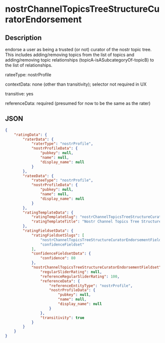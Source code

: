 nostrChannelTopicsTreeStructureCuratorEndorsement
=====

## Description

endorse a user as being a trusted (or not) curator of the nostr topic tree. This includes adding/removing topics from the list of topics and adding/removing topic relationships (topicA-isASubcategoryOf-topicB) to the list of relationships.

rateeType: nostrProfile

contextData: none (other than transitivity); selector not required in UX

transitive: yes

referenceData: required (presumed for now to be the same as the rater)

## JSON

```json
{
    "ratingData": {
        "raterData": {
            "raterType": "nostrProfile",
            "nostrProfileData": {
                "pubkey": null,
                "name": null,
                "display_name": null
            }
        },
        "rateeData": {
            "rateeType": "nostrProfile",
            "nostrProfileData": {
                "pubkey": null,
                "name": null,
                "display_name": null
            }
        },
        "ratingTemplateData": {
            "ratingTemplateSlug": "nostrChannelTopicsTreeStructureCuratorEndorsement",
            "ratingTemplateTitle": "Nostr Channel Topics Tree Structure Curator Endorsement"
        },
        "ratingFieldsetData": {
            "ratingFieldsetSlugs": [
                "nostrChannelTopicsTreeStructureCuratorEndorsementFieldset",
                "confidenceFieldset"
            ],
            "confidenceFieldsetData": {
                "confidence": 80
            },
            "nostrChannelTopicsTreeStructureCuratorEndorsementFieldset": {
                "regularSliderRating": null,
                "referenceRegularSliderRating": 100,
                "referenceData": {
                    "referenceEntityType": "nostrProfile",
                    "nostrProfileData": {
                        "pubkey": null,
                        "name": null,
                        "display_name": null
                    }
                },
                "transitivity": true
            }
        }
    }
}
```
